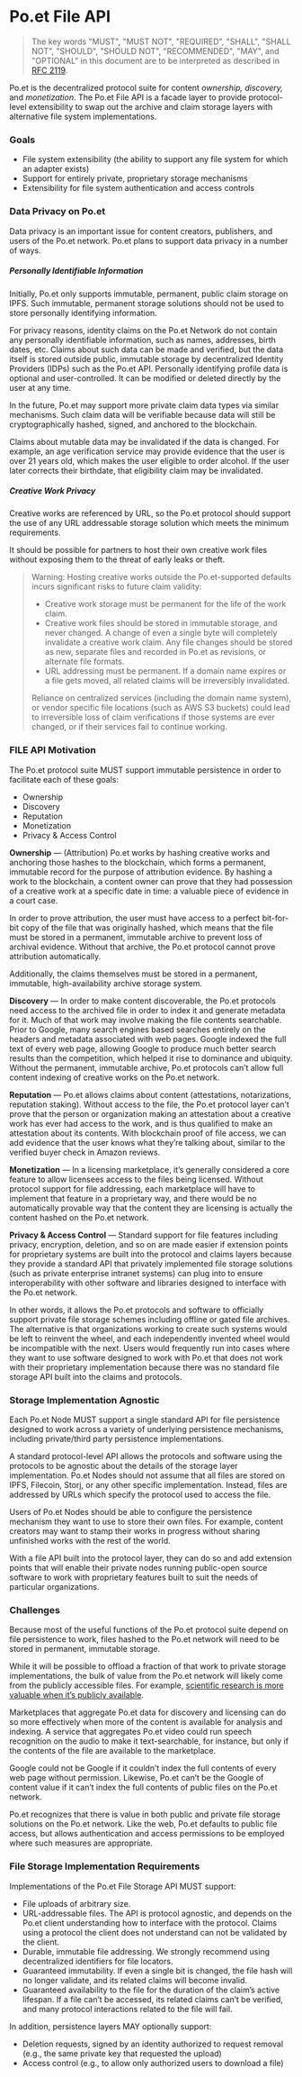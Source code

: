 # Po.et File API

> The key words "MUST", "MUST NOT", "REQUIRED", "SHALL", "SHALL NOT", "SHOULD", "SHOULD NOT", "RECOMMENDED",  "MAY", and "OPTIONAL" in this document are to be interpreted as described in [RFC 2119](https://www.ietf.org/rfc/rfc2119.txt).


Po.et is the decentralized protocol suite for content *ownership,* *discovery,* and *monetization*. The Po.et File API is a facade layer to provide protocol-level extensibility to swap out the archive and claim storage layers with alternative file system implementations.


### Goals

* File system extensibility (the ability to support any file system for which an adapter exists)
* Support for entirely private, proprietary storage mechanisms
* Extensibility for file system authentication and access controls

### Data Privacy on Po.et

Data privacy is an important issue for content creators, publishers, and users of the Po.et network. Po.et plans to support data privacy in a number of ways.

##### Personally Identifiable Information

Initially, Po.et only supports immutable, permanent, public claim storage on IPFS. Such immutable, permanent storage solutions should not be used to store personally identifying information.

For privacy reasons, identity claims on the Po.et Network do not contain any personally identifiable information, such as names, addresses, birth dates, etc. Claims about such data can be made and verified, but the data itself is stored outside public, immutable storage by decentralized Identity Providers (IDPs) such as the Po.et API. Personally identifying profile data is optional and user-controlled. It can be modified or deleted directly by the user at any time.

In the future, Po.et may support more private claim data types via similar mechanisms. Such claim data will be verifiable because data will still be cryptographically hashed, signed, and anchored to the blockchain.

Claims about mutable data may be invalidated if the data is changed. For example, an age verification service may provide evidence that the user is over 21 years old, which makes the user eligible to order alcohol. If the user later corrects their birthdate, that eligibility claim may be invalidated.

##### Creative Work Privacy

Creative works are referenced by URL, so the Po.et protocol should support the use of any URL addressable storage solution which meets the minimum requirements.

It should be possible for partners to host their own creative work files without exposing them to the threat of early leaks or theft.

> Warning: Hosting creative works outside the Po.et-supported defaults incurs significant risks to future claim validity:
>
> * Creative work storage must be permanent for the life of the work claim.
> * Creative work files should be stored in immutable storage, and never changed.  A change of even a single byte will completely invalidate a creative work claim. Any file changes should be stored as new, separate files and recorded in Po.et as revisions, or alternate file formats.
> * URL addressing must be permanent. If a domain name expires or a file gets moved, all related claims will be irreversibly invalidated.
>
> Reliance on centralized services (including the domain name system), or vendor specific file locations (such as AWS S3 buckets) could lead to irreversible loss of claim verifications if those systems are ever changed, or if their services fail to continue working.

### FILE API Motivation

The Po.et protocol suite MUST support immutable persistence in order to facilitate each of these goals:

* Ownership
* Discovery
* Reputation
* Monetization
* Privacy & Access Control

**Ownership** — (Attribution) Po.et works by hashing creative works and anchoring those hashes to the blockchain, which forms a permanent, immutable record for the purpose of attribution evidence. By hashing a work to the blockchain, a content owner can prove that they had possession of a creative work at a specific date in time: a valuable piece of evidence in a court case.

In order to prove attribution, the user must have access to a perfect bit-for-bit copy of the file that was originally hashed, which means that the file must be stored in a permanent, immutable archive to prevent loss of archival evidence. Without that archive, the Po.et protocol cannot prove attribution automatically.

Additionally, the claims themselves must be stored in a permanent, immutable, high-availability archive storage system.

**Discovery** — In order to make content discoverable, the Po.et protocols need access to the archived file in order to index it and generate metadata for it. Much of that work may involve making the file contents searchable. Prior to Google, many search engines based searches entirely on the headers and metadata associated with web pages. Google indexed the full text of every web page, allowing Google to produce much better search results than the competition, which helped it rise to dominance and ubiquity. Without the permanent, immutable archive, Po.et protocols can’t allow full content indexing of creative works on the Po.et network.

**Reputation** — Po.et allows claims about content (attestations, notarizations, reputation staking). Without access to the file, the Po.et protocol layer can’t prove that the person or organization making an attestation about a creative work has ever had access to the work, and is thus qualified to make an attestation about its contents. With blockchain proof of file access, we can add evidence that the user knows what they’re talking about, similar to the verified buyer check in Amazon reviews.

**Monetization** — In a licensing marketplace, it’s generally considered a core feature to allow licensees access to the files being licensed. Without protocol support for file addressing, each marketplace will have to implement that feature in a proprietary way, and there would be no automatically provable way that the content they are licensing is actually the content hashed on the Po.et network.

**Privacy & Access Control** — Standard support for file features including privacy, encryption, deletion, and so on are made easier if extension points for proprietary systems are built into the protocol and claims layers because they provide a standard API that privately implemented file storage solutions (such as private enterprise intranet systems) can plug into to ensure interoperability with other software and libraries designed to interface with the Po.et network.

In other words, it allows the Po.et protocols and software to officially support private file storage schemes including offline or gated file archives. The alternative is that organizations working to create such systems would be left to reinvent the wheel, and each independently invented wheel would be incompatible with the next. Users would frequently run into cases where they want to use software designed to work with Po.et that does not work with their proprietary implementation because there was no standard file storage API built into the claims and protocols.


### Storage Implementation Agnostic

Each Po.et Node MUST support a single standard API for file persistence designed to work across a variety of underlying persistence mechanisms, including private/third party persistence implementations.

A standard protocol-level API allows the protocols and software using the protocols to be agnostic about the details of the storage layer implementation. Po.et Nodes should not assume that all files are stored on IPFS, Filecoin, Storj, or any other specific implementation. Instead, files are addressed by URLs which specify the protocol used to access the file.

Users of Po.et Nodes should be able to configure the persistence mechanism they want to use to store their own files. For example, content creators may want to stamp their works in progress without sharing unfinished works with the rest of the world.

With a file API built into the protocol layer, they can do so and add extension points that will enable their private nodes running public-open source software to work with proprietary features built to suit the needs of particular organizations.

### Challenges

Because most of the useful functions of the Po.et protocol suite depend on file persistence to work, files hashed to the Po.et network will need to be stored in permanent, immutable storage.

While it will be possible to offload a fraction of that work to private storage implementations, the bulk of value from the Po.et network will likely come from the publicly accessible files. For example, [scientific research is more valuable when it’s publicly available](https://www.wired.com/2017/04/tearing-sciences-citation-paywall-one-link-time/).

Marketplaces that aggregate Po.et data for discovery and licensing can do so more effectively when more of the content is available for analysis and indexing. A service that aggregates Po.et video could run speech recognition on the audio to make it text-searchable, for instance, but only if the contents of the file are available to the marketplace.

Google could not be Google if it couldn’t index the full contents of every web page without permission. Likewise, Po.et can’t be the Google of content value if it can’t index the full contents of public files on the Po.et network.

Po.et recognizes that there is value in both public and private file storage solutions on the Po.et network. Like the web, Po.et defaults to public file access, but allows authentication and access permissions to be employed where such measures are appropriate.

### File Storage Implementation Requirements

Implementations of the Po.et File Storage API MUST support:

* File uploads of arbitrary size.
* URL-addressable files. The API is protocol agnostic, and depends on the Po.et client understanding how to interface with the protocol. Claims using a protocol the client does not understand can not be validated by the client.
* Durable, immutable file addressing. We strongly recommend using decentralized identifiers for file locators.
* Guaranteed immutability. If even a single bit is changed, the file hash will no longer validate, and its related claims will become invalid.
* Guaranteed availability to the file for the duration of the claim’s active lifespan. If a file can’t be accessed, its related claims can’t be verified, and many protocol interactions related to the file will fail.

In addition, persistence layers MAY optionally support:

* Deletion requests, signed by an identity authorized to request removal (e.g., the same private key that requested the upload)
* Access control (e.g., to allow only authorized users to download a file)
